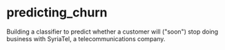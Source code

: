 # predicting_churn
Building a classifier to predict whether a customer will ("soon") stop doing business with SyriaTel, a telecommunications company.
